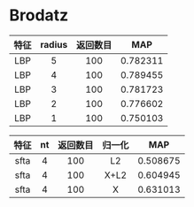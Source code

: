 # Brodatz
| 特征 | radius | 返回数目 | MAP |
|:-----:|:-------:|:-----:|:-----:|
| LBP | 5 | 100 |  0.782311 |
| LBP | 4 | 100 |  0.789455 |
| LBP | 3 | 100 |  0.781723 |
| LBP | 2 | 100 |  0.776602 |
| LBP | 1 | 100 |  0.750103 |

| 特征 | nt | 返回数目 | 归一化 | MAP |
|:-----:|:-------:|:-----:|:-----:|:-----:|
| sfta | 4 | 100 |  L2 | 0.508675 |
| sfta | 4 | 100 |  X+L2 | 0.604945 |
| sfta | 4 | 100 |  X | 0.631013 |

